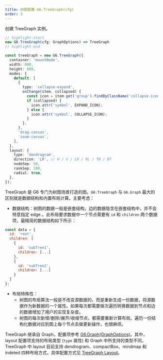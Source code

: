 ```yaml
---
title: 树图配置 G6.TreeGraph(cfg)
order: 3
---
```


创建 TreeGraph 实例。

```ts
// highlight-start
new G6.TreeGraph(cfg: GraphOptions) => TreeGraph
// highlight-end

const treeGraph = new G6.TreeGraph({
  container: 'mountNode',
  width: 800,
  height: 600,
  modes: {
    default: [
      {
        type: 'collapse-expand',
        onChange(item, collapsed) {
          const icon = item.get('group').findByClassName('collapse-icon');
          if (collapsed) {
            icon.attr('symbol', EXPAND_ICON);
          } else {
            icon.attr('symbol', COLLAPSE_ICON);
          }
        },
      },
      'drag-canvas',
      'zoom-canvas',
    ],
  },
  layout: {
    type: 'dendrogram',
    direction: 'LR', // H / V / LR / RL / TB / BT
    nodeSep: 50,
    rankSep: 100,
    radial: true,
  },
});
```

TreeGraph 是 G6 专门为树图场景打造的图。`G6.TreeGraph` 与 `G6.Graph` 最大的区别就是数据结构和内置布局计算。主要考虑：

- 数据结构：树图的数据一般是嵌套结构，边的数据隐含在嵌套结构中，并不会特意指定 edge 。此布局要求数据中一个节点需要有 `id` 和 `children` 两个数据项，最精简的数据结构如下所示：

```javascript
const data = {
  id: 'root',
  children: [
    {
      id: 'subTree1',
      children: [...]
    },
    {
      id: 'subTree2',
      children: [...]
    }
  ]
};
```

- 布局特殊性：
  - 树图的布局算法一般是不改变源数据的，而是重新生成一份数据，将源数据作为新数据的一个属性。如果每次都需要做次遍历转换数据到节点和边的数据增加了用户的实现复杂度。
  - 树图的每次新增/删除/展开/收缩节点，都需要重新计算布局。遍历一份结构化数据对应到图上每个节点去做更新操作，也很麻烦。

TreeGraph 继承自 Graph，配置项参考 [G6.Graph(GraphOptions)](/zh/docs/api/Graph)。其中， layout 配置项支持的布局类型 (`type` 属性) 和 Graph 中所支持的类型不同，TreeGraph 中 layout 目前支持 dendrogram、compactBox、mindmap 和 indeted 四种布局方式，具体配置方式见 [TreeGraph Layout](/zh/docs/api/tree-graph-layout/guide)。

